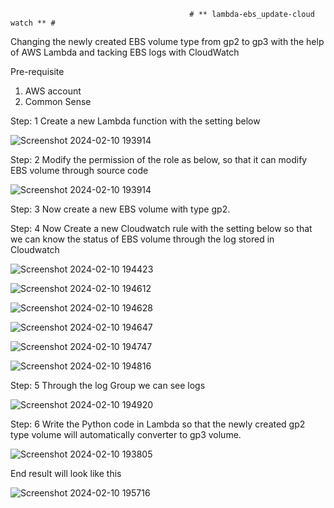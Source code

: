                                             # ** lambda-ebs_update-cloud watch ** #
 Changing the newly created EBS volume type from gp2 to gp3 with the help of AWS Lambda and tacking EBS logs with CloudWatch

 
Pre-requisite
1. AWS account
2. Common Sense

Step: 1 Create a new Lambda function with the setting below

![Screenshot 2024-02-10 193914](https://github.com/hijackhim/lambda-ebs_update-cloudwatch/assets/105789918/c5694dce-a5d5-41ff-93b9-c68d9dddd815)

Step: 2 Modify the permission of the role as below, so that it can modify EBS volume through source code

![Screenshot 2024-02-10 193914](https://github.com/hijackhim/lambda-ebs_update-cloudwatch/assets/105789918/531b4c8c-0f79-4586-b62d-2f0a75273908)

Step: 3 Now create a new EBS volume with type gp2.

Step: 4 Now Create a new Cloudwatch rule with the setting below so that we can know the status of EBS volume through the log stored in Cloudwatch

![Screenshot 2024-02-10 194423](https://github.com/hijackhim/lambda-ebs_update-cloudwatch/assets/105789918/19ad33e6-7650-4be7-b50e-36d775008890)

![Screenshot 2024-02-10 194612](https://github.com/hijackhim/lambda-ebs_update-cloudwatch/assets/105789918/e2d97bdc-ac8c-4567-a79c-2eddcab7dd37)

![Screenshot 2024-02-10 194628](https://github.com/hijackhim/lambda-ebs_update-cloudwatch/assets/105789918/2f56b338-43ea-42ed-8cdd-1713da2bea19)

![Screenshot 2024-02-10 194647](https://github.com/hijackhim/lambda-ebs_update-cloudwatch/assets/105789918/44420da0-3f4d-44f5-9ef0-40ad1e21882d)

![Screenshot 2024-02-10 194747](https://github.com/hijackhim/lambda-ebs_update-cloudwatch/assets/105789918/3530537c-89f4-42ca-a5df-75e71ec7c5e5)

![Screenshot 2024-02-10 194816](https://github.com/hijackhim/lambda-ebs_update-cloudwatch/assets/105789918/e0e4ca20-c364-4a23-a286-ce73464095dd)

Step: 5 Through the log Group we can see logs

![Screenshot 2024-02-10 194920](https://github.com/hijackhim/lambda-ebs_update-cloudwatch/assets/105789918/3bab6634-4ed9-4789-98ba-7cd9a1448caa)

Step: 6 Write the Python code in Lambda so that the newly created gp2 type volume will automatically converter to gp3 volume.

![Screenshot 2024-02-10 193805](https://github.com/hijackhim/lambda-ebs_update-cloudwatch/assets/105789918/2be09fb9-206e-4ad6-8eb1-4910fe320468)

End result will look like this

![Screenshot 2024-02-10 195716](https://github.com/hijackhim/lambda-ebs_update-cloudwatch/assets/105789918/af60e1f0-4bc0-4686-a048-c16e511b5cb1)




